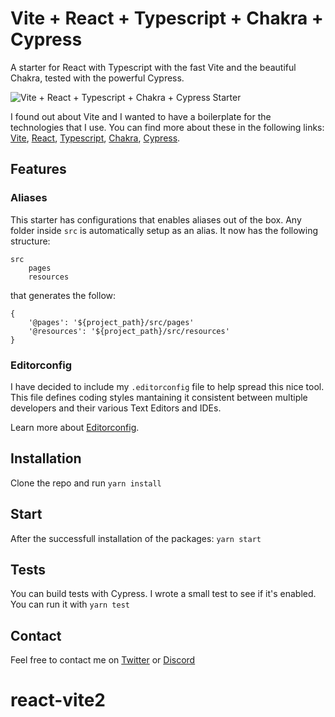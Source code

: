 # Vite + React + Typescript + Chakra + Cypress

A starter for React with Typescript with the fast Vite and the beautiful Chakra, tested with the powerful Cypress.

![Vite + React + Typescript + Chakra + Cypress Starter](/src/resources/images/screenshot.png)

I found out about Vite and I wanted to have a boilerplate for the technologies that I use. You can find more about these in the following links: [Vite](https://github.com/vitejs/vite), [React](https://reactjs.org/), [Typescript](https://www.typescriptlang.org/), [Chakra](https://chakra-ui.com/), [Cypress](https://www.cypress.io/).

## Features

### Aliases

This starter has configurations that enables aliases out of the box. Any folder inside `src` is automatically setup as an alias. It now has the following structure:

```
src
    pages
    resources
```

that generates the follow:

```
{
    '@pages': '${project_path}/src/pages'
    '@resources': '${project_path}/src/resources'
}
```

### Editorconfig

I have decided to include my `.editorconfig` file to help spread this nice tool. This file defines coding styles mantaining it consistent between multiple developers and their various Text Editors and IDEs.

Learn more about [Editorconfig](https://editorconfig.org/).

## Installation

Clone the repo and run `yarn install`

## Start

After the successfull installation of the packages: `yarn start`

## Tests

You can build tests with Cypress. I wrote a small test to see if it's enabled. You can run it with `yarn test`

## Contact

Feel free to contact me on [Twitter](https://twitter.com/dieman_) or [Discord](https://discordapp.com/users/160512379510194187)
# react-vite2
